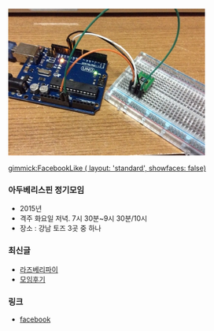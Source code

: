 ![대문01](doc/img/ardu01.jpg)

[gimmick:FacebookLike ( layout: 'standard', showfaces: false) ](http://arduberryspin.github.io)

### 아두베리스핀 정기모임
- 2015년
- 격주 화요일 저녁. 7시 30분~9시 30분/10시
- 장소 : 강남 토즈 3곳 중 하나

### 최신글
- [라즈베리파이](doc/part1/d04.md)
- [모임후기](doc/after.md)

### 링크
- [facebook ](https://www.facebook.com/groups/arduberryspin/)
